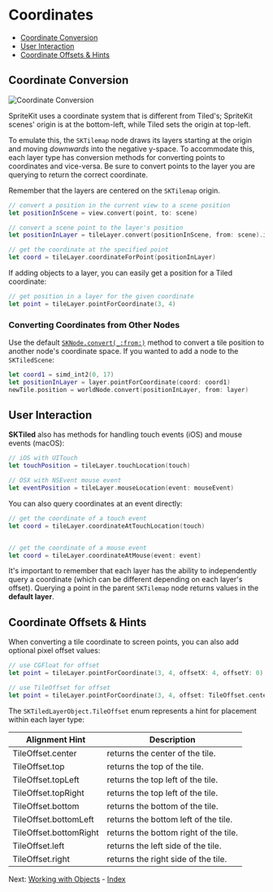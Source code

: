 # Coordinates

- [Coordinate Conversion](#coordinate-conversion)
- [User Interaction](#user-interaction)
- [Coordinate Offsets & Hints](#coordinate-offsets-amp-hints)

## Coordinate Conversion


![Coordinate Conversion](images/coord-conversion-horiz.svg)

SpriteKit uses a coordinate system that is different from Tiled's; SpriteKit scenes' origin is at the bottom-left, while Tiled sets the origin at top-left.

To emulate this, the `SKTilemap` node draws its layers starting at the origin and moving *downwards* into the negative y-space. To accommodate this, each layer type has conversion methods for converting points to coordinates and vice-versa. Be sure to convert points to the layer you are querying to return the correct coordinate.

Remember that the layers are centered on the `SKTilemap` origin.

```swift
// convert a position in the current view to a scene position
let positionInScene = view.convert(point, to: scene)

// convert a scene point to the layer's position
let positionInLayer = tileLayer.convert(positionInScene, from: scene).invertedY

// get the coordinate at the specified point
let coord = tileLayer.coordinateForPoint(positionInLayer)
```

If adding objects to a layer, you can easily get a position for a Tiled coordinate:


```swift
// get position in a layer for the given coordinate
let point = tileLayer.pointForCoordinate(3, 4)
```

### Converting Coordinates from Other Nodes

Use the default [`SKNode.convert(_:from:)`](https://developer.apple.com/reference/spritekit/sknode/1483058-convert) method to convert a tile position to another node's coordinate space. If you wanted to add a node to the `SKTiledScene`:

```swift
let coord1 = simd_int2(0, 17)
let positionInLayer = layer.pointForCoordinate(coord: coord1)
newTile.position = worldNode.convert(positionInLayer, from: layer)
```

## User Interaction

**SKTiled** also has methods for handling touch events (iOS) and mouse events (macOS):


```swift
// iOS with UITouch
let touchPosition = tileLayer.touchLocation(touch)

// OSX with NSEvent mouse event
let eventPosition = tileLayer.mouseLocation(event: mouseEvent)
```

You can also query coordinates at an event directly:

```swift
// get the coordinate of a touch event
let coord = tileLayer.coordinateAtTouchLocation(touch)


// get the coordinate of a mouse event
let coord = tileLayer.coordinateAtMouse(event: event)
```


It's important to remember that each layer has the ability to independently query a coordinate (which can be different depending on each layer's offset). Querying a point in the parent `SKTilemap` node returns values in the **default layer**.


## Coordinate Offsets & Hints


When converting a tile coordinate to screen points, you can also add optional pixel offset values:

```swift
// use CGFloat for offset
let point = tileLayer.pointForCoordinate(3, 4, offsetX: 4, offsetY: 0)

// use TileOffset for offset
let point = tileLayer.pointForCoordinate(3, 4, offset: TileOffset.center)
```


The `SKTiledLayerObject.TileOffset` enum represents a hint for placement within each layer type:


| Alignment Hint         | Description                           |
| ---------------------- | ------------------------------------- |
| TileOffset.center      | returns the center of the tile.       |
| TileOffset.top         | returns the top of the tile.          |
| TileOffset.topLeft     | returns the top left of the tile.     |
| TileOffset.topRight    | returns the top left of the tile.     |
| TileOffset.bottom      | returns the bottom of the tile.       |
| TileOffset.bottomLeft  | returns the bottom left of the tile.  |
| TileOffset.bottomRight | returns the bottom right of the tile. |
| TileOffset.left        | returns the left side of the tile.    |
| TileOffset.right       | returns the right side of the tile.   |



 Next: [Working with Objects](working-with-objects.html) - [Index](Documentation.html)
